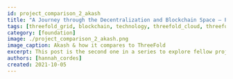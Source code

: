 ```yaml
---
id: project_comparison_2_akash
title: "A Journey through the Decentralization and Blockchain Space – Part Two: Akash"
tags: [threefold_grid, blockchain, technology, threefold_cloud, threefold_token]
category: [foundation]
image: ./project_comparison_2_akash.png
image_caption: Akash & how it compares to ThreeFold
excerpt: This post is the second one in a series to explore fellow projects and their solutions with regards to what they share with ThreeFold but also where we differ. Follow me on my journey through the space. This time, we're looking Akash!
authors: [hannah_cordes]
created: 2021-10-05
---
```


<br/>


<br/>


<br/>


<br/>

